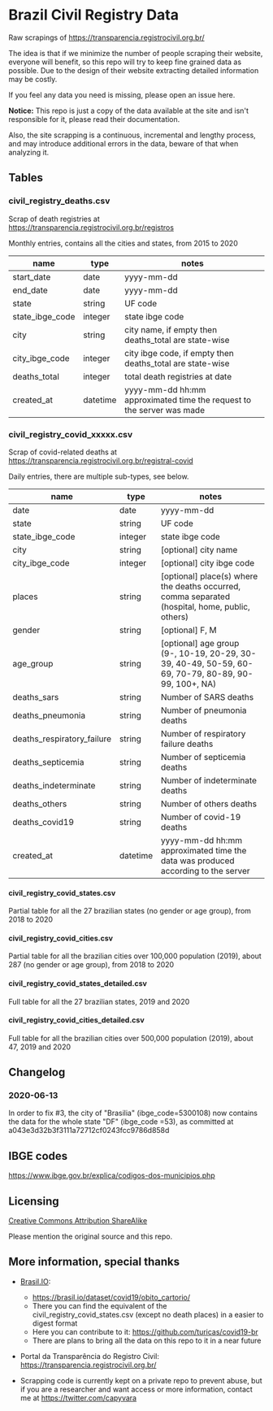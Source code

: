 # Brazil Civil Registry Data
Raw scrapings of https://transparencia.registrocivil.org.br/

The idea is that if we minimize the number of people scraping their website, everyone will benefit, so this repo will try to keep fine grained data as possible. Due to the design of their website extracting detailed information may be costly.

If you feel any data you need is missing, please open an issue here.

**Notice:** 
This repo is just a copy of the data available at the site and isn't responsible for it, please read their documentation.

Also, the site scrapping is a continuous, incremental and lengthy process, and may introduce additional errors in the data, beware of that when analyzing it.

## Tables

### civil_registry_deaths.csv
Scrap of death registries at https://transparencia.registrocivil.org.br/registros

Monthly entries, contains all the cities and states, from 2015 to 2020

| name | type | notes |
|-----------------|---------|-----------------------------------------------------|
| start_date | date | yyyy-mm-dd |
| end_date | date | yyyy-mm-dd |
| state | string | UF code |
| state_ibge_code | integer | state ibge code |
| city | string | city name, if empty then deaths_total are state-wise |
| city_ibge_code | integer | city ibge code, if empty then deaths_total are state-wise |
| deaths_total | integer | total death registries at date |
| created_at | datetime | yyyy-mm-dd hh:mm<br>approximated time the request to the server was made |

### civil_registry_covid_xxxxx.csv
Scrap of covid-related deaths at https://transparencia.registrocivil.org.br/registral-covid

Daily entries, there are multiple sub-types, see below.

| name | type | notes |
|-----------------|---------|-----------------------------------------------------|
| date | date | yyyy-mm-dd |
| state | string | UF code |
| state_ibge_code | integer | state ibge code |
| city | string | [optional] city name |
| city_ibge_code | integer | [optional] city ibge code |
| places | string | [optional] place(s) where the deaths occurred, comma separated<br>(hospital, home, public, others) |
| gender | string | [optional] F, M |
| age_group | string | [optional] age group <br>(9-, 10-19, 20-29, 30-39, 40-49, 50-59, 60-69, 70-79, 80-89, 90-99, 100+, NA) |
| deaths_sars | string | Number of SARS deaths |
| deaths_pneumonia | string | Number of pneumonia deaths |
| deaths_respiratory_failure | string | Number of respiratory failure deaths |
| deaths_septicemia | string | Number of septicemia deaths |
| deaths_indeterminate | string | Number of indeterminate deaths |
| deaths_others | string | Number of others deaths |
| deaths_covid19 | string | Number of covid-19 deaths |
| created_at | datetime | yyyy-mm-dd hh:mm<br>approximated time the data was produced according to the server |

#### civil_registry_covid_states.csv
Partial table for all the 27 brazilian states (no gender or age group), from 2018 to 2020

#### civil_registry_covid_cities.csv
Partial table for all the brazilian cities over 100,000 population (2019), about 287 (no gender or age group), from 2018 to 2020

#### civil_registry_covid_states_detailed.csv
Full table for all the 27 brazilian states, 2019 and 2020

#### civil_registry_covid_cities_detailed.csv
Full table for all the brazilian cities over 500,000 population (2019), about 47, 2019 and 2020

## Changelog
### 2020-06-13
In order to fix #3, the city of "Brasilia" (ibge_code=5300108) now contains the data for the whole state "DF" (ibge_code =53), as committed at a043e3d32b3f3111a72712cf0243fcc9786d858d

## IBGE codes
https://www.ibge.gov.br/explica/codigos-dos-municipios.php

## Licensing
[Creative Commons Attribution ShareAlike](https://creativecommons.org/licenses/by-sa/4.0/)

Please mention the original source and this repo.

## More information, special thanks
- [Brasil.IO](https://brasil.io): 
    - https://brasil.io/dataset/covid19/obito_cartorio/
    - There you can find the equivalent of the civil_registry_covid_states.csv (except no death places) in a easier to digest format
    - Here you can contribute to it: https://github.com/turicas/covid19-br
    - There are plans to bring all the data on this repo to it in a near future

- Portal da Transparência do Registro Civil: https://transparencia.registrocivil.org.br/

- Scrapping code is currently kept on a private repo to prevent abuse, but if you are a researcher and want access or more information, contact me at https://twitter.com/capyvara


